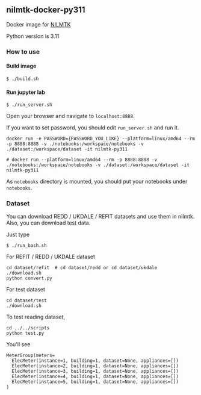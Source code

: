 ## nilmtk-docker-py311

Docker image for [NILMTK](https://nilmtk.github.io/)

Python version is 3.11

### How to use

#### Build image

```
$ ./build.sh
```

#### Run jupyter lab

```
$ ./run_server.sh
```

Open your browser and navigate to `localhost:8888`.

If you want to set password, you should edit `run_server.sh` and run it.

```
docker run -e PASSWORD={PASSWORD_YOU_LIKE} --platform=linux/amd64 --rm -p 8888:8888 -v ./notebooks:/workspace/notebooks -v ./dataset:/workspace/dataset -it nilmtk-py311

# docker run --platform=linux/amd64 --rm -p 8888:8888 -v ./notebooks:/workspace/notebooks -v ./dataset:/workspace/dataset -it nilmtk-py311
```

As `notebooks` directory is mounted, you should put your notebooks under `notebooks`.

### Dataset

You can download REDD / UKDALE / REFIT datasets and use them in nilmtk.
Also, you can download test data.

Just type
```
$ ./run_bash.sh
```

For REFIT / REDD / UKDALE dataset
```
cd dataset/refit  # cd dataset/redd or cd dataset/ukdale
./download.sh
python convert.py
```

For test dataset
```
cd dataset/test
./download.sh
```

To test reading dataset,
```
cd ../../scripts
python test.py
```

You'll see
```
MeterGroup(meters=
  ElecMeter(instance=1, building=1, dataset=None, appliances=[])
  ElecMeter(instance=2, building=1, dataset=None, appliances=[])
  ElecMeter(instance=3, building=1, dataset=None, appliances=[])
  ElecMeter(instance=4, building=1, dataset=None, appliances=[])
  ElecMeter(instance=5, building=1, dataset=None, appliances=[])
)
```
